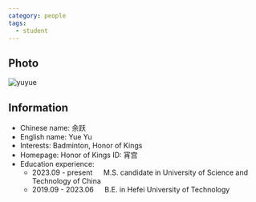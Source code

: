 ```yaml
---
category: people
tags:
  - student
---
```


## Photo

![yuyue](https://github.com/ustc-ivclab/ustc-ivclab.github.io/assets/116997215/5f183a41-8c9f-418b-8ab7-7c768d98b471)


## Information

- Chinese name: 余跃
- English name: Yue Yu
- Interests: Badminton, Honor of Kings
- Homepage:  Honor of Kings ID: 宵宫
- Education experience:
  - 2023.09 - present   M.S. candidate in University of Science and Technology of China
  - 2019.09 - 2023.06   B.E. in Hefei University of Technology